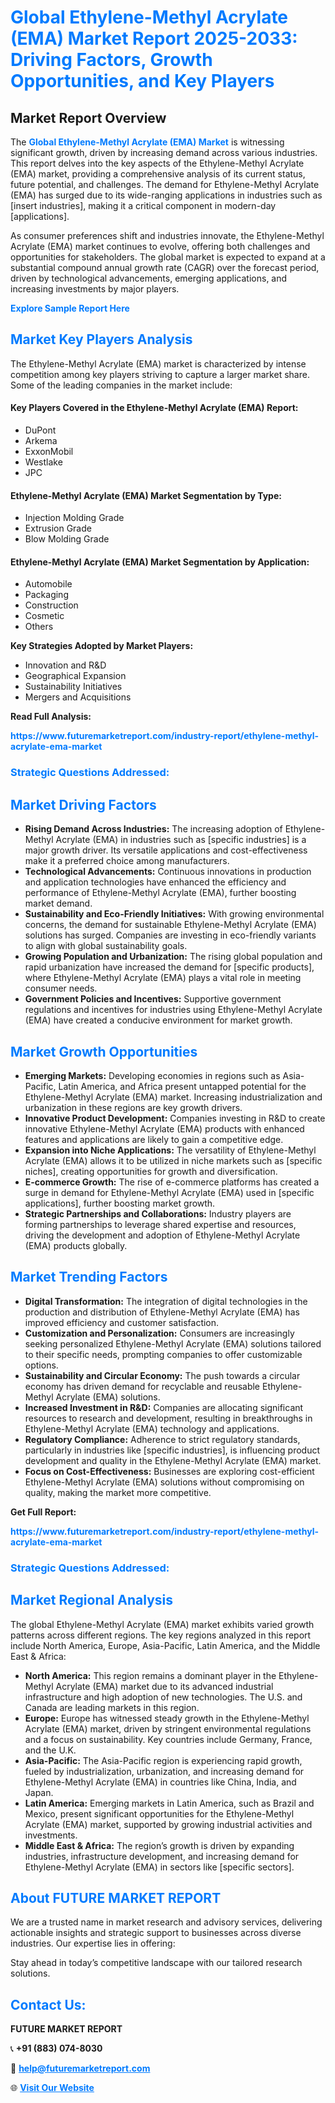 <h1 style="color: #007BFF;">Global Ethylene-Methyl Acrylate (EMA) Market Report 2025-2033: Driving Factors, Growth Opportunities, and Key Players</h1>

<section id="overview">
<h2>Market Report Overview</h2>
<p>The <a href="https://www.futuremarketreport.com/industry-report/ethylene-methyl-acrylate-ema-market" style="color: #007BFF; text-decoration: none;"><strong>Global Ethylene-Methyl Acrylate (EMA) Market</strong></a> is witnessing significant growth, driven by increasing demand across various industries. This report delves into the key aspects of the Ethylene-Methyl Acrylate (EMA) market, providing a comprehensive analysis of its current status, future potential, and challenges. The demand for Ethylene-Methyl Acrylate (EMA) has surged due to its wide-ranging applications in industries such as [insert industries], making it a critical component in modern-day [applications].</p>
<p>As consumer preferences shift and industries innovate, the Ethylene-Methyl Acrylate (EMA) market continues to evolve, offering both challenges and opportunities for stakeholders. The global market is expected to expand at a substantial compound annual growth rate (CAGR) over the forecast period, driven by technological advancements, emerging applications, and increasing investments by major players.</p>
</section>

<section id="overview">
<p><a href="https://www.futuremarketreport.com/request-sample/reportId=40828" style="color: #007BFF; text-decoration: none;"><strong>Explore Sample Report Here</strong></a></p>
</section>

<section id="key-players">
<h2 style="color: #007BFF;">Market Key Players Analysis</h2>
<p>The Ethylene-Methyl Acrylate (EMA) market is characterized by intense competition among key players striving to capture a larger market share. Some of the leading companies in the market include:</p>
<h4>Key Players Covered in the Ethylene-Methyl Acrylate (EMA) Report:</h4>
<ul><li>DuPont</li><li>Arkema</li><li>ExxonMobil</li><li>Westlake</li><li>JPC</li></ul>
<h4>Ethylene-Methyl Acrylate (EMA) Market Segmentation by Type:</h4>
<ul><li>Injection Molding Grade</li><li>Extrusion Grade</li><li>Blow Molding Grade</li></ul>

<h4>Ethylene-Methyl Acrylate (EMA) Market Segmentation by Application:</h4>
<ul><li>Automobile</li><li>Packaging</li><li>Construction</li><li>Cosmetic</li><li>Others</li></ul>
<p><strong>Key Strategies Adopted by Market Players:</strong></p>
<ul>
<li>Innovation and R&D</li>
<li>Geographical Expansion</li>
<li>Sustainability Initiatives</li>
<li>Mergers and Acquisitions</li>
</ul>
</section>

<section>
<p><strong>Read Full Analysis: </strong></p><a href="https://www.futuremarketreport.com/industry-report/ethylene-methyl-acrylate-ema-market" style="color: #007BFF; text-decoration: none;"><strong>https://www.futuremarketreport.com/industry-report/ethylene-methyl-acrylate-ema-market</strong></a>
<h3 style="color: #007BFF;">Strategic Questions Addressed:</h3>
</section>

<section id="driving-factors">
<h2 style="color: #007BFF;">Market Driving Factors</h2>
<ul>
<li><strong>Rising Demand Across Industries:</strong> The increasing adoption of Ethylene-Methyl Acrylate (EMA) in industries such as [specific industries] is a major growth driver. Its versatile applications and cost-effectiveness make it a preferred choice among manufacturers.</li>
<li><strong>Technological Advancements:</strong> Continuous innovations in production and application technologies have enhanced the efficiency and performance of Ethylene-Methyl Acrylate (EMA), further boosting market demand.</li>
<li><strong>Sustainability and Eco-Friendly Initiatives:</strong> With growing environmental concerns, the demand for sustainable Ethylene-Methyl Acrylate (EMA) solutions has surged. Companies are investing in eco-friendly variants to align with global sustainability goals.</li>
<li><strong>Growing Population and Urbanization:</strong> The rising global population and rapid urbanization have increased the demand for [specific products], where Ethylene-Methyl Acrylate (EMA) plays a vital role in meeting consumer needs.</li>
<li><strong>Government Policies and Incentives:</strong> Supportive government regulations and incentives for industries using Ethylene-Methyl Acrylate (EMA) have created a conducive environment for market growth.</li>
</ul>
</section>

<section id="growth-opportunities">
<h2 style="color: #007BFF;">Market Growth Opportunities</h2>
<ul>
<li><strong>Emerging Markets:</strong> Developing economies in regions such as Asia-Pacific, Latin America, and Africa present untapped potential for the Ethylene-Methyl Acrylate (EMA) market. Increasing industrialization and urbanization in these regions are key growth drivers.</li>
<li><strong>Innovative Product Development:</strong> Companies investing in R&D to create innovative Ethylene-Methyl Acrylate (EMA) products with enhanced features and applications are likely to gain a competitive edge.</li>
<li><strong>Expansion into Niche Applications:</strong> The versatility of Ethylene-Methyl Acrylate (EMA) allows it to be utilized in niche markets such as [specific niches], creating opportunities for growth and diversification.</li>
<li><strong>E-commerce Growth:</strong> The rise of e-commerce platforms has created a surge in demand for Ethylene-Methyl Acrylate (EMA) used in [specific applications], further boosting market growth.</li>
<li><strong>Strategic Partnerships and Collaborations:</strong> Industry players are forming partnerships to leverage shared expertise and resources, driving the development and adoption of Ethylene-Methyl Acrylate (EMA) products globally.</li>
</ul>
</section>

<section id="trending-factors">
<h2 style="color: #007BFF;">Market Trending Factors</h2>
<ul>
<li><strong>Digital Transformation:</strong> The integration of digital technologies in the production and distribution of Ethylene-Methyl Acrylate (EMA) has improved efficiency and customer satisfaction.</li>
<li><strong>Customization and Personalization:</strong> Consumers are increasingly seeking personalized Ethylene-Methyl Acrylate (EMA) solutions tailored to their specific needs, prompting companies to offer customizable options.</li>
<li><strong>Sustainability and Circular Economy:</strong> The push towards a circular economy has driven demand for recyclable and reusable Ethylene-Methyl Acrylate (EMA) solutions.</li>
<li><strong>Increased Investment in R&D:</strong> Companies are allocating significant resources to research and development, resulting in breakthroughs in Ethylene-Methyl Acrylate (EMA) technology and applications.</li>
<li><strong>Regulatory Compliance:</strong> Adherence to strict regulatory standards, particularly in industries like [specific industries], is influencing product development and quality in the Ethylene-Methyl Acrylate (EMA) market.</li>
<li><strong>Focus on Cost-Effectiveness:</strong> Businesses are exploring cost-efficient Ethylene-Methyl Acrylate (EMA) solutions without compromising on quality, making the market more competitive.</li>
</ul>
</section>

<section>
<p><strong>Get Full Report: </strong></p><a href="https://www.futuremarketreport.com/industry-report/ethylene-methyl-acrylate-ema-market" style="color: #007BFF; text-decoration: none;"><strong>https://www.futuremarketreport.com/industry-report/ethylene-methyl-acrylate-ema-market</strong></a>
<h3 style="color: #007BFF;">Strategic Questions Addressed:</h3>
</section>


<section id="regional-analysis">
<h2 style="color: #007BFF;">Market Regional Analysis</h2>
<p>The global Ethylene-Methyl Acrylate (EMA) market exhibits varied growth patterns across different regions. The key regions analyzed in this report include North America, Europe, Asia-Pacific, Latin America, and the Middle East & Africa:</p>
<ul>
<li><strong>North America:</strong> This region remains a dominant player in the Ethylene-Methyl Acrylate (EMA) market due to its advanced industrial infrastructure and high adoption of new technologies. The U.S. and Canada are leading markets in this region.</li>
<li><strong>Europe:</strong> Europe has witnessed steady growth in the Ethylene-Methyl Acrylate (EMA) market, driven by stringent environmental regulations and a focus on sustainability. Key countries include Germany, France, and the U.K.</li>
<li><strong>Asia-Pacific:</strong> The Asia-Pacific region is experiencing rapid growth, fueled by industrialization, urbanization, and increasing demand for Ethylene-Methyl Acrylate (EMA) in countries like China, India, and Japan.</li>
<li><strong>Latin America:</strong> Emerging markets in Latin America, such as Brazil and Mexico, present significant opportunities for the Ethylene-Methyl Acrylate (EMA) market, supported by growing industrial activities and investments.</li>
<li><strong>Middle East & Africa:</strong> The region’s growth is driven by expanding industries, infrastructure development, and increasing demand for Ethylene-Methyl Acrylate (EMA) in sectors like [specific sectors].</li>
</ul>
</section>

<footer>
<h2 style="color: #007BFF;">About FUTURE MARKET REPORT</h2>
<p>We are a trusted name in market research and advisory services, delivering actionable insights and strategic support to businesses across diverse industries. Our expertise lies in offering:</p>

<p>Stay ahead in today’s competitive landscape with our tailored research solutions.</p>

<h2 style="color: #007BFF;">Contact Us:</h2>
<p><strong>FUTURE MARKET REPORT</strong></p>
<p>📞 <strong>+91 (883) 074-8030</strong></p>
<p>📧 <strong><a href="mailto:help@futuremarketreport.com" style="color: #007BFF;">help@futuremarketreport.com</a></strong></p>
<p>🌐 <strong><a href="https://www.futuremarketreport.com/" style="color: #007BFF;">Visit Our Website</a></strong></p>
</footer>